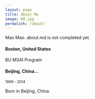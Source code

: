 ```yaml
---
layout: page
title: About Me
image: 08.jpg
permalink: /about/
---
```


Mao Mao. about.md is not completed yet.

#### Boston, United States
BU MSAI Program

#### Beijing, China...
<small>1999 - 2014</small>

Born in Beijing, China.
